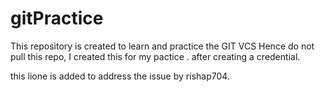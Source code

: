 # gitPractice
This repository is created to learn and practice the GIT VCS
Hence do not pull this repo,
I created this for my pactice .
after creating a credential.

this lione is added to address the issue by rishap704.

